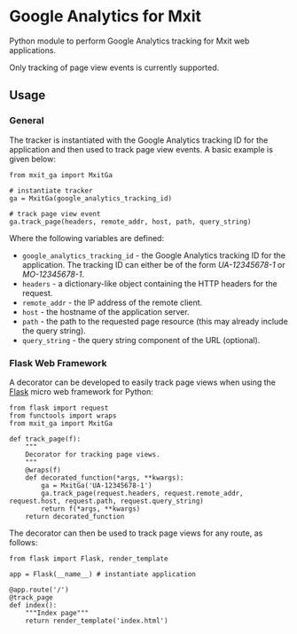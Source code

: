 # Google Analytics for Mxit

Python module to perform Google Analytics tracking for Mxit web applications.

Only tracking of page view events is currently supported.

## Usage

### General

The tracker is instantiated with the Google Analytics tracking ID for the application and then used to track page view events. A basic example is given below: 

	from mxit_ga import MxitGa
	
	# instantiate tracker	
	ga = MxitGa(google_analytics_tracking_id)
	
	# track page view event
	ga.track_page(headers, remote_addr, host, path, query_string)

Where the following variables are defined:

* `google_analytics_tracking_id` - the Google Analytics tracking ID for the application. The tracking ID can either be of the form *UA-12345678-1* or *MO-12345678-1*.
* `headers` - a dictionary-like object containing the HTTP headers for the request.
* `remote_addr` - the IP address of the remote client.
* `host` - the hostname of the application server.
* `path` - the path to the requested page resource (this may already include the query string).
* `query_string` - the query string component of the URL (optional).

### Flask Web Framework

A decorator can be developed to easily track page views when using the [Flask](http://flask.pocoo.org) micro web framework for Python:

    from flask import request
    from functools import wraps
    from mxit_ga import MxitGa
	
    def track_page(f):
        """
        Decorator for tracking page views.
        """
        @wraps(f)
        def decorated_function(*args, **kwargs):
            ga = MxitGa('UA-12345678-1')
            ga.track_page(request.headers, request.remote_addr, request.host, request.path, request.query_string)
            return f(*args, **kwargs)
        return decorated_function

The decorator can then be used to track page views for any route, as follows:

	from flask import Flask, render_template

	app = Flask(__name__) # instantiate application

    @app.route('/')
    @track_page
    def index():
        """Index page"""
        return render_template('index.html')
